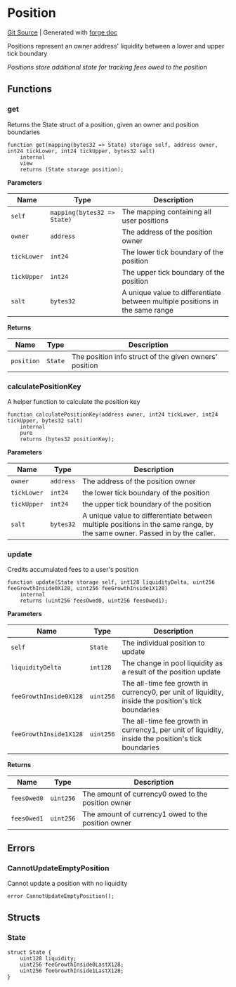 # Position
[Git Source](https://github.com/Uniswap/docs/blob/1141642f8ba4665a50660886a8a8401526677045/src/libraries/Position.sol)
| Generated with [forge doc](https://book.getfoundry.sh/reference/forge/forge-doc)

Positions represent an owner address' liquidity between a lower and upper tick boundary

*Positions store additional state for tracking fees owed to the position*


## Functions
### get

Returns the State struct of a position, given an owner and position boundaries


```solidity
function get(mapping(bytes32 => State) storage self, address owner, int24 tickLower, int24 tickUpper, bytes32 salt)
    internal
    view
    returns (State storage position);
```
**Parameters**

|Name|Type|Description|
|----|----|-----------|
|`self`|`mapping(bytes32 => State)`|The mapping containing all user positions|
|`owner`|`address`|The address of the position owner|
|`tickLower`|`int24`|The lower tick boundary of the position|
|`tickUpper`|`int24`|The upper tick boundary of the position|
|`salt`|`bytes32`|A unique value to differentiate between multiple positions in the same range|

**Returns**

|Name|Type|Description|
|----|----|-----------|
|`position`|`State`|The position info struct of the given owners' position|


### calculatePositionKey

A helper function to calculate the position key


```solidity
function calculatePositionKey(address owner, int24 tickLower, int24 tickUpper, bytes32 salt)
    internal
    pure
    returns (bytes32 positionKey);
```
**Parameters**

|Name|Type|Description|
|----|----|-----------|
|`owner`|`address`|The address of the position owner|
|`tickLower`|`int24`|the lower tick boundary of the position|
|`tickUpper`|`int24`|the upper tick boundary of the position|
|`salt`|`bytes32`|A unique value to differentiate between multiple positions in the same range, by the same owner. Passed in by the caller.|


### update

Credits accumulated fees to a user's position


```solidity
function update(State storage self, int128 liquidityDelta, uint256 feeGrowthInside0X128, uint256 feeGrowthInside1X128)
    internal
    returns (uint256 feesOwed0, uint256 feesOwed1);
```
**Parameters**

|Name|Type|Description|
|----|----|-----------|
|`self`|`State`|The individual position to update|
|`liquidityDelta`|`int128`|The change in pool liquidity as a result of the position update|
|`feeGrowthInside0X128`|`uint256`|The all-time fee growth in currency0, per unit of liquidity, inside the position's tick boundaries|
|`feeGrowthInside1X128`|`uint256`|The all-time fee growth in currency1, per unit of liquidity, inside the position's tick boundaries|

**Returns**

|Name|Type|Description|
|----|----|-----------|
|`feesOwed0`|`uint256`|The amount of currency0 owed to the position owner|
|`feesOwed1`|`uint256`|The amount of currency1 owed to the position owner|


## Errors
### CannotUpdateEmptyPosition
Cannot update a position with no liquidity


```solidity
error CannotUpdateEmptyPosition();
```

## Structs
### State

```solidity
struct State {
    uint128 liquidity;
    uint256 feeGrowthInside0LastX128;
    uint256 feeGrowthInside1LastX128;
}
```

